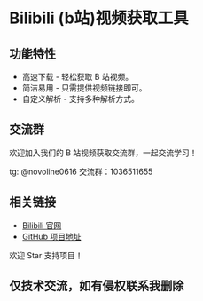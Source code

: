 # Bilibili (b站)视频获取工具

## 功能特性
- 高速下载 - 轻松获取 B 站视频。
- 简洁易用 - 只需提供视频链接即可。
- 自定义解析 - 支持多种解析方式。

## 交流群
欢迎加入我们的 B 站视频获取交流群，一起交流学习！

tg: @novoline0616 交流群：1036511655

## 相关链接
- [Bilibili 官网](https://www.bilibili.com)
- [GitHub 项目地址](https://github.com/qinuan01/bilibili/)

欢迎 Star 支持项目！

## 仅技术交流，如有侵权联系我删除

